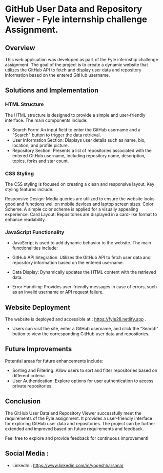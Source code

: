 
# GitHub User Data and Repository Viewer - Fyle  internship challenge  Assignment.

## Overview
This web application was developed as part of the Fyle internship challenge assignment. The goal of the project is to create a dynamic website that utilizes the GitHub API to fetch and display user data and repository information based on the entered GitHub username.

## Solutions and Implementation
### HTML Structure
The HTML structure is designed to provide a simple and user-friendly interface. The main components include:

* Search Form: An input field to enter the GitHub username and a "Search" button to trigger the data retrieval.
* User Information Section: Displays user details such as name, bio, location, and profile picture.
* Repository Section: Presents a list of repositories associated with the entered GitHub username, including repository name, description, topics, forks and star count.
### CSS Styling
The CSS styling is focused on creating a clean and responsive layout. Key styling features include:

Responsive Design: Media queries are utilized to ensure the website looks good and functions well on mobile devices and laptop screen sizes.
Color Scheme: A simple color scheme is applied for a visually appealing experience.
Card Layout: Repositories are displayed in a card-like format to enhance readability.
### JavaScript Functionality
* JavaScript is used to add dynamic behavior to the website. The main functionalities include:

* GitHub API Integration: Utilizes the GitHub API to fetch user data and repository information based on the entered username.
* Data Display: Dynamically updates the HTML content with the retrieved data.
* Error Handling: Provides user-friendly messages in case of errors, such as an invalid username or API request failure.
## Website Deployment
The website is deployed and accessible at :  https://fyle28.netlify.app .
 * Users can visit the site, enter a GitHub username, and click the "Search" button to view the corresponding GitHub user data and repositories.

## Future Improvements
Potential areas for future enhancements include:
* Sorting and Filtering: Allow users to sort and filter repositories based on different criteria.
* User Authentication: Explore options for user authentication to access private repositories.
## Conclusion
The GitHub User Data and Repository Viewer successfully meet the requirements of the Fyle assignment. It provides a user-friendly interface for exploring GitHub user data and repositories. The project can be further extended and improved based on future requirements and feedback.

Feel free to explore and provide feedback for continuous improvement! 

## Social Media :
* LinkedIn : https://www.linkedin.com/in/yogeshharsana/

